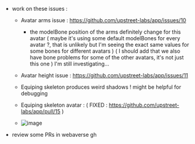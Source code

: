 - work on these issues :
  - Avatar arms issue : https://github.com/upstreet-labs/app/issues/10
    - the modelBone position of the arms definitely change for this avatar
      ( maybe it's using some default modelBones for every avatar ?, that is unlikely but I'm seeing the exact same values for some bones for different avatars )
      ( I should add that we also have bone problems for some of the other avatars, it's not just this one )
      I'm still investigating... 

  - Avatar height issue : https://github.com/upstreet-labs/app/issues/11
  - Equiping skeleton produces weird shadows ! might be helpful for debugging 
  - Equiping skeleton avatar : ( FIXED : https://github.com/upstreet-labs/app/pull/15 )
  - ![image](https://user-images.githubusercontent.com/64514807/185743048-71eccbaf-ae2f-4b33-93d9-724d0613c828.png)
- review some PRs in webaverse gh
